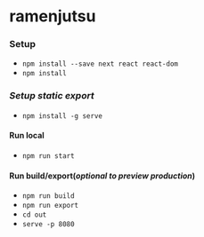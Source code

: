 # ramenjutsu

### Setup
- `npm install --save next react react-dom`
- `npm install`

### _Setup static export_
- `npm install -g serve`

#### Run local
- `npm run start`

#### Run build/export(_optional to preview production_)
- `npm run build`
- `npm run export`
- `cd out`
- `serve -p 8080`
